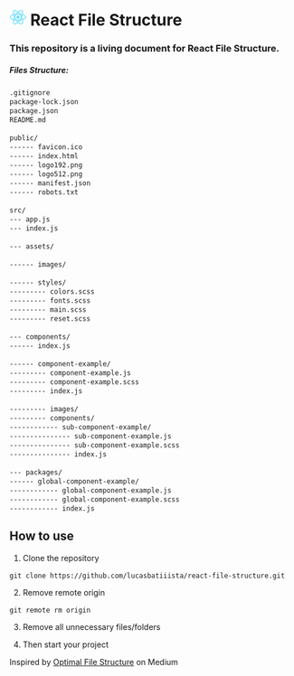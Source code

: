 # <img src="https://github.com/lucasbatiiista/react-file-structure/raw/main/public/logo192.png" alt="drawing" width="30"/> React File Structure 
### This repository is a living document for React File Structure. 

##### Files Structure:

~~~
.gitignore
package-lock.json
package.json
README.md

public/
------ favicon.ico
------ index.html
------ logo192.png
------ logo512.png
------ manifest.json
------ robots.txt

src/
--- app.js
--- index.js

--- assets/

------ images/

------ styles/
--------- colors.scss
--------- fonts.scss
--------- main.scss
--------- reset.scss

--- components/
------ index.js

------ component-example/
--------- component-example.js
--------- component-example.scss
--------- index.js

--------- images/
--------- components/
------------ sub-component-example/
--------------- sub-component-example.js
--------------- sub-component-example.scss
--------------- index.js

--- packages/
------ global-component-example/
------------ global-component-example.js
------------ global-component-example.scss
------------ index.js

~~~

## How to use

1. Clone the repository

~~~
git clone https://github.com/lucasbatiiista/react-file-structure.git
~~~

2. Remove remote origin

~~~
git remote rm origin 
~~~

3. Remove all unnecessary files/folders

4. Then start your project

Inspired by [Optimal File Structure](https://charles-stover.medium.com/optimal-file-structure-for-react-applications-f3e35ad0a145) on Medium
